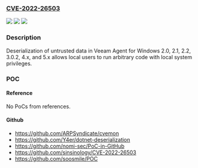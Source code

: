 ### [CVE-2022-26503](https://cve.mitre.org/cgi-bin/cvename.cgi?name=CVE-2022-26503)
![](https://img.shields.io/static/v1?label=Product&message=n%2Fa&color=blue)
![](https://img.shields.io/static/v1?label=Version&message=n%2Fa&color=blue)
![](https://img.shields.io/static/v1?label=Vulnerability&message=n%2Fa&color=brighgreen)

### Description

Deserialization of untrusted data in Veeam Agent for Windows 2.0, 2.1, 2.2, 3.0.2, 4.x, and 5.x allows local users to run arbitrary code with local system privileges.

### POC

#### Reference
No PoCs from references.

#### Github
- https://github.com/ARPSyndicate/cvemon
- https://github.com/Y4er/dotnet-deserialization
- https://github.com/nomi-sec/PoC-in-GitHub
- https://github.com/sinsinology/CVE-2022-26503
- https://github.com/soosmile/POC

